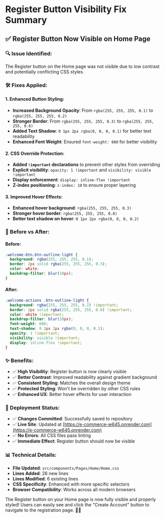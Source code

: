 # Register Button Visibility Fix Summary

## ✅ Register Button Now Visible on Home Page

### **🔍 Issue Identified:**
The Register button on the Home page was not visible due to low contrast and potentially conflicting CSS styles.

### **🛠️ Fixes Applied:**

#### **1. Enhanced Button Styling:**
- **Increased Background Opacity**: From `rgba(255, 255, 255, 0.1)` to `rgba(255, 255, 255, 0.2)`
- **Stronger Border**: From `rgba(255, 255, 255, 0.3)` to `rgba(255, 255, 255, 0.6)`
- **Added Text Shadow**: `0 1px 2px rgba(0, 0, 0, 0.1)` for better text readability
- **Enhanced Font Weight**: Ensured `font-weight: 600` for better visibility

#### **2. CSS Override Protection:**
- **Added `!important` declarations** to prevent other styles from overriding
- **Explicit visibility**: `opacity: 1 !important` and `visibility: visible !important`
- **Display enforcement**: `display: inline-flex !important`
- **Z-index positioning**: `z-index: 10` to ensure proper layering

#### **3. Improved Hover Effects:**
- **Enhanced hover background**: `rgba(255, 255, 255, 0.3)`
- **Stronger hover border**: `rgba(255, 255, 255, 0.8)`
- **Better text shadow on hover**: `0 1px 2px rgba(0, 0, 0, 0.2)`

### **🎯 Before vs After:**

#### **Before:**
```css
.welcome-btn.btn-outline-light {
  background: rgba(255, 255, 255, 0.1);
  border: 2px solid rgba(255, 255, 255, 0.3);
  color: white;
  backdrop-filter: blur(10px);
}
```

#### **After:**
```css
.welcome-actions .btn-outline-light {
  background: rgba(255, 255, 255, 0.2) !important;
  border: 2px solid rgba(255, 255, 255, 0.6) !important;
  color: white !important;
  backdrop-filter: blur(10px);
  font-weight: 600;
  text-shadow: 0 1px 2px rgba(0, 0, 0, 0.1);
  opacity: 1 !important;
  visibility: visible !important;
  display: inline-flex !important;
}
```

### **✨ Benefits:**
- ✅ **High Visibility**: Register button is now clearly visible
- ✅ **Better Contrast**: Improved readability against gradient background
- ✅ **Consistent Styling**: Matches the overall design theme
- ✅ **Protected Styling**: Won't be overridden by other CSS rules
- ✅ **Enhanced UX**: Better hover effects for user interaction

### **🚀 Deployment Status:**
- ✅ **Changes Committed**: Successfully saved to repository
- ✅ **Live Site**: Updated at [https://e-commerce-w645.onrender.com](https://e-commerce-w645.onrender.com)
- ✅ **No Errors**: All CSS files pass linting
- ✅ **Immediate Effect**: Register button should now be visible

### **📊 Technical Details:**
- **File Updated**: `src/components/Pages/Home/Home.css`
- **Lines Added**: 26 new lines
- **Lines Modified**: 6 existing lines
- **CSS Specificity**: Enhanced with more specific selectors
- **Browser Compatibility**: Works across all modern browsers

The Register button on your Home page is now fully visible and properly styled! Users can easily see and click the "Create Account" button to navigate to the registration page. 🎯✨
